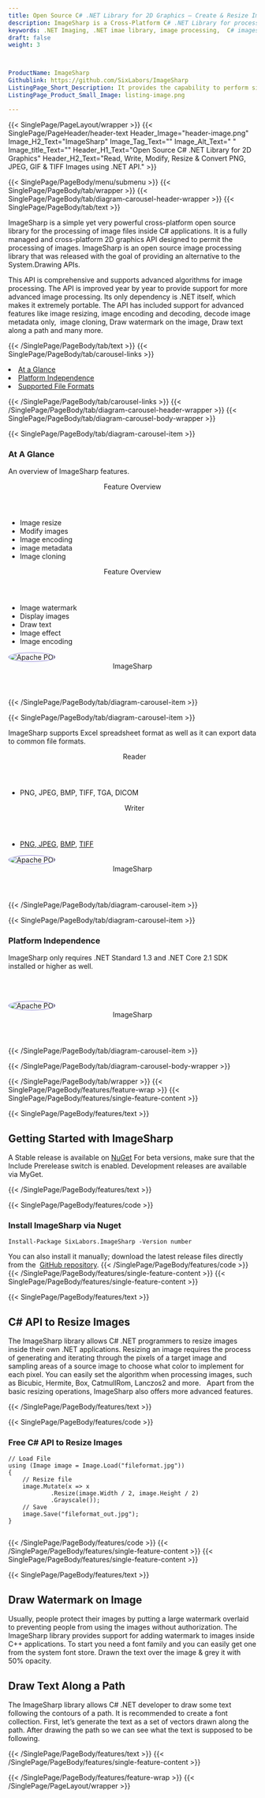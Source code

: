 ```yaml
---
title: Open Source C# .NET Library for 2D Graphics – Create & Resize Images
description: ImageSharp is a Cross-Platform C# .NET Library for processing 2D graphics. Developers can read, write, modify, resize & convert PNG, JPEG, GIF & TIFF Images.
keywords: .NET Imaging, .NET imae library, image processing,  C# images, image processing library, C# PNG API, C# JPG, C# image API,  C# Image creation, Modify images, Image filtering API, C#  fade image , image filtering  API, image animation, C# 3d image  rendering, plasma effect, C# resize Image
draft: false
weight: 3



ProductName: ImageSharp  
Githublink: https://github.com/SixLabors/ImageSharp
ListingPage_Short_Description: It provides the capability to perform simple and advanced image creation and manipulation inside .NET apps.
ListingPage_Product_Small_Image: listing-image.png 

---
```


{{< SinglePage/PageLayout/wrapper >}}
{{< SinglePage/PageHeader/header-text
Header_Image="header-image.png"
Image_H2_Text="ImageSharp"
Image_Tag_Text=""
Image_Alt_Text=" "
Image_title_Text=""
Header_H1_Text="Open Source C# .NET Library for 2D Graphics"
Header_H2_Text="Read, Write, Modify, Resize & Convert PNG, JPEG, GIF & TIFF Images using .NET API." >}}

{{< SinglePage/PageBody/menu/submenu >}}
{{< SinglePage/PageBody/tab/wrapper >}}
{{< SinglePage/PageBody/tab/diagram-carousel-header-wrapper >}}
{{< SinglePage/PageBody/tab/text >}}



<p>ImageSharp is a simple yet very powerful cross-platform open source library for the processing of image files inside C# applications. It is a fully managed and cross-platform 2D graphics API designed to permit the processing of images. ImageSharp is an open source image processing library that was released with the goal of providing an alternative to the System.Drawing APIs.</p>
<p>This API is comprehensive and supports advanced algorithms for image processing. The API is improved year by year to provide support for more advanced image processing. Its only dependency is .NET itself, which makes it extremely portable. The API has included support for advanced features like image resizing, image encoding and decoding, decode image metadata only,  image cloning, Draw watermark on the image, Draw text along a path and many more.</p>

{{< /SinglePage/PageBody/tab/text >}}
{{< SinglePage/PageBody/tab/carousel-links >}}

<li data-target="#diagramcarousel" data-slide-to="0"><a href="#">At a Glance</a></li>
<li data-target="#diagramcarousel" data-slide-to="2"><a href="#">Platform Independence</a></li>
<li data-target="#diagramcarousel" data-slide-to="1"><a class="activetab" href="#">Supported File Formats</a></li>


{{< /SinglePage/PageBody/tab/carousel-links >}}
{{< /SinglePage/PageBody/tab/diagram-carousel-header-wrapper >}}
{{< SinglePage/PageBody/tab/diagram-carousel-body-wrapper >}}

{{< SinglePage/PageBody/tab/diagram-carousel-item >}}
<h3>At A Glance</h3>
<p>An overview of ImageSharp features.</p>
<div class="diagram1 d1-poi">
<div class="d1-row">
<div class="d1-col d1-left"><header>Feature Overview</header>
<ul>
<li>Image resize</li>
<li>Modify images</li>
<li>Image encoding</li>
<li>image metadata</li>
<li>Image cloning</li>
</ul>
</div>
<!--/left-->
<div class="d1-col d1-right"><header>Feature Overview</header>
<ul>
<li>Image watermark</li>
<li>Display images</li>
<li>Draw text</li>
<li>Image effect</li>
<li>Image encoding</li>
</ul>
</div>
<!--/right--></div>
<!--/row-->
<div class="d1-logo"><img style="border: 1px solid #9289d7; border-radius: 50%;" src='listing-image.png' alt="Apache POI"><header>ImageSharp</header><footer><small></small></footer></div>
<!--/logo--></div>
<!--/diagram1-->
{{< /SinglePage/PageBody/tab/diagram-carousel-item >}}

{{< SinglePage/PageBody/tab/diagram-carousel-item >}}
<p>ImageSharp supports Excel spreadsheet format as well as it can export data to common file formats.</p>
<div class="diagram1 d2  d1-poi">
<div class="d1-row">
<div class="d1-col d1-left"><header><i class="fa fa-arrows-v "> </i> Reader</header>
<ul>
<li>PNG, JPEG, BMP, TIFF, TGA, DICOM</li>
</ul>
</div>
<!--/left-->
<div class="d1-col d1-right"><header><i class="fa  fa-long-arrow-down"> </i> Writer</header>
<ul>
<li><a href="https://wiki.fileformat.com/image/png/">PNG</a>,<a href="https://wiki.fileformat.com/image/jpeg/"> JPEG</a>, <a href="https://wiki.fileformat.com/image/bmp/">BMP</a>, <a href="https://wiki.fileformat.com/image/tiff/">TIFF</a></li>
</ul>
</div>
<!--/right--></div>
<!--/row-->
<div class="d1-logo"><img style="border: 1px solid #9289d7; border-radius: 50%;" src='listing-image.png' alt="Apache POI"><header>ImageSharp</header><footer><small></small></footer></div>
<!--/logo--></div>
<!--/diagram2-->
{{< /SinglePage/PageBody/tab/diagram-carousel-item >}}

{{< SinglePage/PageBody/tab/diagram-carousel-item >}}
<h3>Platform Independence</h3>
<p>ImageSharp only requires .NET Standard 1.3 and .NET Core 2.1 SDK installed or higher as well.</p>
<p> </p>
<div class="diagram1 d1-poi">
<div class="d1-row">
<div class="d1-col d1-left"> </div>
<div class="d1-col d1-right"><!-- <header><i class="fa fa-cubes"> &nbsp;</i></header>
    <ul>
    <li>Python 2.6 & above</li>
    </ul> --></div>
<!--/left--> <!--/right--></div>
<!--/row-->
<div class="d1-logo"><img style="border: 1px solid #9289d7; border-radius: 50%;" src='listing-image.png' alt="Apache POI"><header>ImageSharp</header><footer><small></small></footer></div>
<!--/logo--></div>
<!--/diagram2 -->
{{< /SinglePage/PageBody/tab/diagram-carousel-item >}}

{{< /SinglePage/PageBody/tab/diagram-carousel-body-wrapper >}}

{{< /SinglePage/PageBody/tab/wrapper >}}
{{< SinglePage/PageBody/features/feature-wrap >}}
{{< SinglePage/PageBody/features/single-feature-content >}}

{{< SinglePage/PageBody/features/text >}}
<h2 class="h2title">Getting Started with ImageSharp</h2>
<p>A Stable release is available on <a href="https://www.nuget.org/profiles/sixlabors">NuGet</a> For beta versions, make sure that the Include Prerelease switch is enabled. Development releases are available via MyGet.</p>
{{< /SinglePage/PageBody/features/text >}}

{{< SinglePage/PageBody/features/code >}}
<h3><strong>Install ImageSharp via Nuget</strong></h3>
<pre><code class="html">Install-Package SixLabors.ImageSharp -Version number </code></pre>

You can also install it manually; download the latest release files directly from the  <a href="https://github.com/SixLabors/ImageSharp.git">GitHub repository</a>.
{{< /SinglePage/PageBody/features/code >}}
{{< /SinglePage/PageBody/features/single-feature-content >}}
{{< SinglePage/PageBody/features/single-feature-content >}}

{{< SinglePage/PageBody/features/text >}}
<h2 class="h2title">C# API to Resize Images</h2>
<p>The ImageSharp library allows C# .NET programmers to resize images inside their own .NET applications. Resizing an image requires the process of generating and iterating through the pixels of a target image and sampling areas of a source image to choose what color to implement for each pixel. You can easily set the algorithm when processing images, such as Bicubic, Hermite, Box, CatmullRom, Lanczos2 and more.   Apart from the basic resizing operations, ImageSharp also offers more advanced features.</p>
{{< /SinglePage/PageBody/features/text >}}

{{< SinglePage/PageBody/features/code >}}
<h3>Free C# API to Resize Images</h3>
<pre><code class="c#">// Load File 
using (Image image = Image.Load("fileformat.jpg"))
{
    // Resize file 
    image.Mutate(x =&gt; x
            .Resize(image.Width / 2, image.Height / 2)
            .Grayscale());
    // Save
    image.Save("fileformat_out.jpg");
}                                
                                    </code></pre>


{{< /SinglePage/PageBody/features/code >}}
{{< /SinglePage/PageBody/features/single-feature-content >}}
{{< SinglePage/PageBody/features/single-feature-content >}}

{{< SinglePage/PageBody/features/text >}}
<h2 class="h2title">Draw Watermark on Image</h2>
<p>Usually, people protect their images by putting a large watermark overlaid to preventing people from using the images without authorization. The ImageSharp library provides support for adding watermark to images inside C++ applications. To start you need a font family and you can easily get one from the system font store. Drawn the text over the image & grey it with 50% opacity.</p>
<h2 class="h2title">Draw Text Along a Path</h2>
<p>The ImageSharp library allows C# .NET developer to draw some text following the contours of a path. It is recommended to create a font collection. First, let’s generate the text as a set of vectors drawn along the path. After drawing the path so we can see what the text is supposed to be following.</p>


{{< /SinglePage/PageBody/features/text >}}
{{< /SinglePage/PageBody/features/single-feature-content >}}

{{< /SinglePage/PageBody/features/feature-wrap >}}
{{< /SinglePage/PageLayout/wrapper >}}